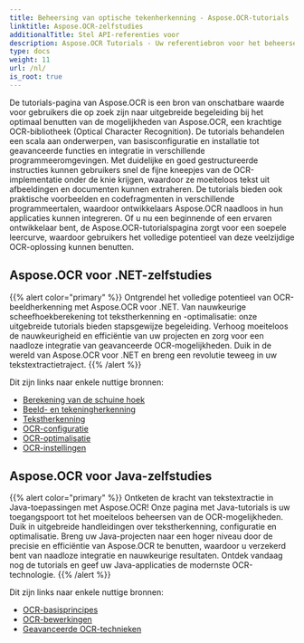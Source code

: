 ```yaml
---
title: Beheersing van optische tekenherkenning - Aspose.OCR-tutorials
linktitle: Aspose.OCR-zelfstudies
additionalTitle: Stel API-referenties voor
description: Aspose.OCR Tutorials - Uw referentiebron voor het beheersen van optische tekenherkenning met duidelijke instructies en praktische voorbeelden in verschillende talen.
type: docs
weight: 11
url: /nl/
is_root: true
---
```


De tutorials-pagina van Aspose.OCR is een bron van onschatbare waarde voor gebruikers die op zoek zijn naar uitgebreide begeleiding bij het optimaal benutten van de mogelijkheden van Aspose.OCR, een krachtige OCR-bibliotheek (Optical Character Recognition). De tutorials behandelen een scala aan onderwerpen, van basisconfiguratie en installatie tot geavanceerde functies en integratie in verschillende programmeeromgevingen. Met duidelijke en goed gestructureerde instructies kunnen gebruikers snel de fijne kneepjes van de OCR-implementatie onder de knie krijgen, waardoor ze moeiteloos tekst uit afbeeldingen en documenten kunnen extraheren. De tutorials bieden ook praktische voorbeelden en codefragmenten in verschillende programmeertalen, waardoor ontwikkelaars Aspose.OCR naadloos in hun applicaties kunnen integreren. Of u nu een beginnende of een ervaren ontwikkelaar bent, de Aspose.OCR-tutorialspagina zorgt voor een soepele leercurve, waardoor gebruikers het volledige potentieel van deze veelzijdige OCR-oplossing kunnen benutten.

## Aspose.OCR voor .NET-zelfstudies
{{% alert color="primary" %}}
Ontgrendel het volledige potentieel van OCR-beeldherkenning met Aspose.OCR voor .NET. Van nauwkeurige scheefhoekberekening tot tekstherkenning en -optimalisatie: onze uitgebreide tutorials bieden stapsgewijze begeleiding. Verhoog moeiteloos de nauwkeurigheid en efficiëntie van uw projecten en zorg voor een naadloze integratie van geavanceerde OCR-mogelijkheden. Duik in de wereld van Aspose.OCR voor .NET en breng een revolutie teweeg in uw tekstextractietraject.
{{% /alert %}}

Dit zijn links naar enkele nuttige bronnen:
 
- [Berekening van de schuine hoek](./net/skew-angle-calculation/)
- [Beeld- en tekeningherkenning](./net/image-and-drawing-recognition/)
- [Tekstherkenning](./net/text-recognition/)
- [OCR-configuratie](./net/ocr-configuration/)
- [OCR-optimalisatie](./net/ocr-optimization/)
- [OCR-instellingen](./net/ocr-settings/)


## Aspose.OCR voor Java-zelfstudies
{{% alert color="primary" %}}
Ontketen de kracht van tekstextractie in Java-toepassingen met Aspose.OCR! Onze pagina met Java-tutorials is uw toegangspoort tot het moeiteloos beheersen van de OCR-mogelijkheden. Duik in uitgebreide handleidingen over tekstherkenning, configuratie en optimalisatie. Breng uw Java-projecten naar een hoger niveau door de precisie en efficiëntie van Aspose.OCR te benutten, waardoor u verzekerd bent van naadloze integratie en nauwkeurige resultaten. Ontdek vandaag nog de tutorials en geef uw Java-applicaties de modernste OCR-technologie.
{{% /alert %}}

Dit zijn links naar enkele nuttige bronnen:
 
- [OCR-basisprincipes](./java/ocr-basics/)
- [OCR-bewerkingen](./java/ocr-operations/)
- [Geavanceerde OCR-technieken](./java/advanced-ocr-techniques/)




